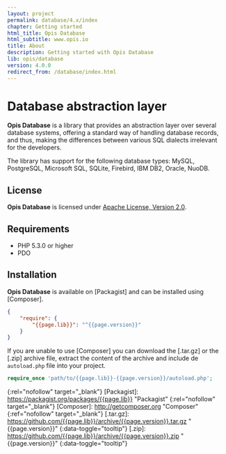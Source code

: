 ```yaml
---
layout: project
permalink: database/4.x/index
chapter: Getting started
html_title: Opis Database
html_subtitle: www.opis.io
title: About
description: Getting started with Opis Database
lib: opis/database
version: 4.0.0
redirect_from: /database/index.html
---
```

# Database abstraction layer

**Opis Database** is a library that provides an abstraction layer over several database systems, 
offering a standard way of handling database records, and thus, making the differences between various 
SQL dialects irrelevant for the developers.

The library has support for the following database types: MySQL, PostgreSQL, Microsoft SQL, SQLite, 
Firebird, IBM DB2, Oracle, NuoDB. 

## License
**Opis Database** is licensed under [Apache License, Version 2.0][apache_license].

## Requirements
* PHP 5.3.0 or higher
* PDO

## Installation

**Opis Database** is available on [Packagist] and can be installed using [Composer]. 

```json
{
    "require": {
        "{{page.lib}}": "^{{page.version}}"
    }
}
```

If you are unable to use [Composer] you can download the [.tar.gz] or the [.zip]
archive file, extract the content of the archive and include de `autoload.php` file into your project. 

```php
require_once 'path/to/{{page.lib}}-{{page.version}}/autoload.php';
```


[apache_license]: http://www.apache.org/licenses/LICENSE-2.0 "Project license" 
{:rel="nofollow" target="_blank"}
[Packagist]: https://packagist.org/packages/{{page.lib}} "Packagist" 
{:rel="nofollow" target="_blank"}
[Composer]: http://getcomposer.org "Composer" 
{:ref="nofollow" target="_blank"}
[.tar.gz]: https://github.com/{{page.lib}}/archive/{{page.version}}.tar.gz "{{page.version}}" 
{:data-toggle="tooltip"}
[.zip]: https://github.com/{{page.lib}}/archive/{{page.version}}.zip "{{page.version}}" 
{:data-toggle="tooltip"}

